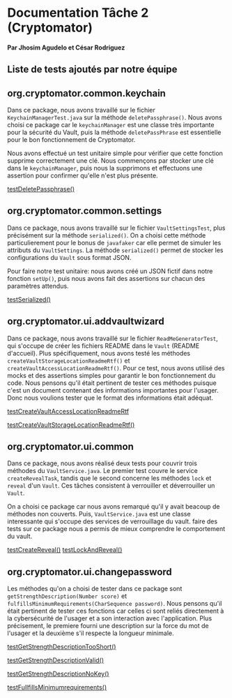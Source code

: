 # Documentation Tâche 2 (Cryptomator)

#### Par Jhosim Agudelo et César Rodriguez

## Liste de tests ajoutés par notre équipe
## org.cryptomator.common.keychain

Dans ce package, nous avons travaillé sur le fichier `KeychainManagerTest.java` sur la méthode `deletePassphrase()`. 
Nous avons choisi ce package car le `keychainManager` est une classe très importante pour la sécurité du Vault, puis la méthode `deletePassPhrase` est essentielle pour le bon fonctionnement de Cryptomator.

Nous avons effectué un test unitaire simple pour vérifier que cette fonction supprime correctement une clé. Nous commençons par stocker une clé dans le `keychainManager`, puis nous la supprimons et effectuons une assertion pour confirmer qu'elle n'est plus présente.

[testDeletePassphrase()]()

## org.cryptomator.common.settings

Dans ce package, nous avons travaillé sur le fichier `VaultSettingsTest`, plus précisément sur la méthode `serialized()`. On a choisi cette méthode particulierement pour le bonus de `javafaker` car elle permet de simuler les attributs du `VaultSettings`.
La méthode `serialized()` permet de stocker les configurations du `Vault` sous format JSON.

Pour faire notre test unitaire: nous avons créé un JSON fictif dans notre fonction `setUp()`, puis nous avons fait des assertions sur chacun des paramètres attendus.

[testSerialized()]()

## org.cryptomator.ui.addvaultwizard

Dans ce package, nous avons travaillé sur le fichier `ReadMeGeneratorTest`, qui s'occupe de créer les fichiers README dans le `Vault` (README d'accueil). Plus spécifiquement, nous avons testé les méthodes `createVaultStorageLocationReadmeRtf()` et `createVaultAccessLocationReadmeRtf()`. Pour ce test, nous avons utilisé des mocks et des assertions simples pour garantir le bon fonctionnement du code.
Nous pensons qu'il était pertinent de tester ces méthodes puisque c'est un document contenant des informations importantes pour l'usager. Donc nous voulions tester que le format des informations était adéquat.

[testCreateVaultAccessLocationReadmeRtf](www.todojouterref.ca)

[testCreateVaultStorageLocationReadmeRtf()]()

## org.cryptomator.ui.common

Dans ce package, nous avons réalisé deux tests pour couvrir trois méthodes du `VaultService.java`. Le premier test couvre le service `createRevealTask`, tandis que le second concerne les méthodes `lock` et `reveal` d'un `Vault`. Ces tâches consistent à verrouiller et déverrouiller un `Vault`.

On a choisi ce package car nous avons remarqué qu'il y avait beacoup de méthodes non couverts. Puis, `VaultService.java` est une classe interessante qui s'occupe des services de verrouillage du vault.
faire des tests sur ce package nous a permis de mieux comprendre le comportement du vault.

[testCreateReveal()]()
[testLockAndReveal()]()

## org.cryptomator.ui.changepassword

Les méthodes qu'on a choisi de tester dans ce package sont `getStrengthDescription(Number score)` et `fulfillsMinimumRequirements(CharSequence password)`.
Nous pensons qu'il était pertinent de tester ces fonctions car celles ci sont reliés directement à la cybersécurité de l'usager et a son interaction avec l'application. Plus précisement, le premiere fourni une description sur la force du mot de l'usager et la deuxième s'il respecte la longueur minimale.

[testGetStrengthDescriptionTooShort()](www.todojouterref.ca)

[testGetStrengthDescriptionValid()]()

[testGetStrengthDescriptionNoKey()]()

[testFullfillsMinimumrequirements()]()
